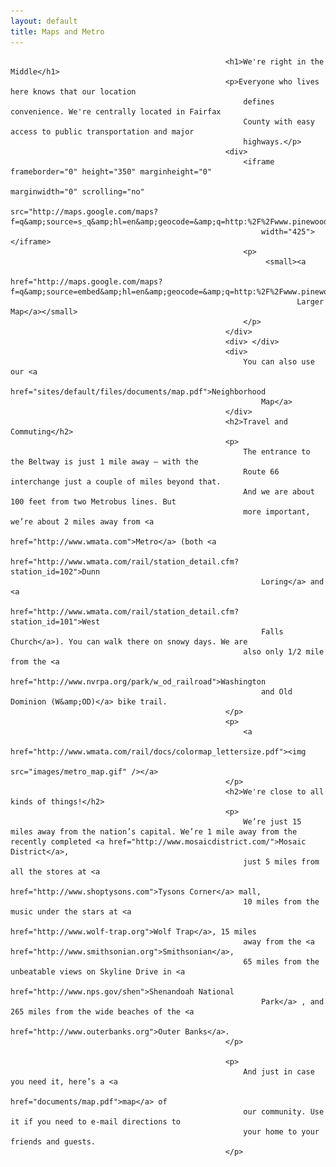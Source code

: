 ```yaml
---
layout: default
title: Maps and Metro
---
```


													<h1>We're right in the Middle</h1>
													<p>Everyone who lives here knows that our location
														defines convenience. We're centrally located in Fairfax
														County with easy access to public transportation and major
														highways.</p>
													<div>
														<iframe frameborder="0" height="350" marginheight="0"
															marginwidth="0" scrolling="no"
															src="http://maps.google.com/maps?f=q&amp;source=s_q&amp;hl=en&amp;geocode=&amp;q=http:%2F%2Fwww.pinewoodgreens.com%2Fdocuments%2FPGHOA%2520Outline.kmz&amp;sll=37.0625,-95.677068&amp;sspn=59.898929,74.267578&amp;ie=UTF8&amp;ll=38.882147,-77.220497&amp;spn=0.023385,0.036478&amp;z=14&amp;output=embed"
															width="425"></iframe>
														<p>
															 <small><a
																href="http://maps.google.com/maps?f=q&amp;source=embed&amp;hl=en&amp;geocode=&amp;q=http:%2F%2Fwww.pinewoodgreens.com%2Fsites%2Fdefault%2Ffiles%2Fdocuments%2FPGHOA%2520Outline.kmz&amp;sll=37.0625,-95.677068&amp;sspn=59.898929,74.267578&amp;ie=UTF8&amp;ll=38.882147,-77.220497&amp;spn=0.023385,0.036478&amp;z=14">View
																	Larger Map</a></small>
														</p>
													</div>
													<div> </div>
													<div>
														You can also use our <a
															href="sites/default/files/documents/map.pdf">Neighborhood
															Map</a>
													</div>
													<h2>Travel and Commuting</h2>
													<p>
														The entrance to the Beltway is just 1 mile away – with the
														Route 66 interchange just a couple of miles beyond that.
														And we are about 100 feet from two Metrobus lines. But
														more important, we’re about 2 miles away from <a
															href="http://www.wmata.com">Metro</a> (both <a
															href="http://www.wmata.com/rail/station_detail.cfm?station_id=102">Dunn
															Loring</a> and <a
															href="http://www.wmata.com/rail/station_detail.cfm?station_id=101">West
															Falls Church</a>). You can walk there on snowy days. We are
														also only 1/2 mile from the <a
															href="http://www.nvrpa.org/park/w_od_railroad">Washington
															and Old Dominion (W&amp;OD)</a> bike trail.
													</p>
													<p>
														<a
															href="http://www.wmata.com/rail/docs/colormap_lettersize.pdf"><img
															src="images/metro_map.gif" /></a>
													</p>
													<h2>We're close to all kinds of things!</h2>
													<p>
														We’re just 15 miles away from the nation’s capital. We’re 1 mile away from the recently completed <a href="http://www.mosaicdistrict.com/">Mosaic District</a>,
														just 5 miles from all the stores at <a
															href="http://www.shoptysons.com">Tysons Corner</a> mall,
														10 miles from the music under the stars at <a
															href="http://www.wolf-trap.org">Wolf Trap</a>, 15 miles
														away from the <a href="http://www.smithsonian.org">Smithsonian</a>,
														65 miles from the unbeatable views on Skyline Drive in <a
															href="http://www.nps.gov/shen">Shenandoah National
															Park</a> , and 265 miles from the wide beaches of the <a
															href="http://www.outerbanks.org">Outer Banks</a>.
													</p>
	
													<p>
														And just in case you need it, here’s a <a
															href="documents/map.pdf">map</a> of
														our community. Use it if you need to e-mail directions to
														your home to your friends and guests.
													</p>
										

